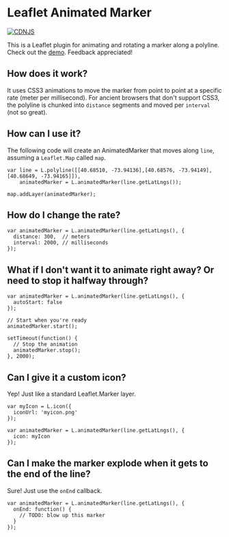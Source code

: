 # Leaflet Animated Marker
[![CDNJS](https://img.shields.io/cdnjs/v/leaflet.AnimatedMarker.svg)](https://cdnjs.com/libraries/leaflet.AnimatedMarker)

This is a Leaflet plugin for animating and rotating a marker along a polyline. Check out the [demo](https://github.com/luckyamit2011/leaflet.animatedrotatedmarker/). Feedback appreciated!

## How does it work?

It uses CSS3 animations to move the marker from point to point at a specific rate (meter per millisecond). For ancient browsers that don't support CSS3, the polyline is chunked into `distance` segments and moved per `interval` (not so great).

## How can I use it?

The following code will create an AnimatedMarker that moves along `line`, assuming a `Leaflet.Map` called `map`.

    var line = L.polyline([[40.68510, -73.94136],[40.68576, -73.94149],[40.68649, -73.94165]]),
        animatedMarker = L.animatedMarker(line.getLatLngs());

    map.addLayer(animatedMarker);

## How do I change the rate?

    var animatedMarker = L.animatedMarker(line.getLatLngs(), {
      distance: 300,  // meters
      interval: 2000, // milliseconds
    });


## What if I don't want it to animate right away? Or need to stop it halfway through?

    var animatedMarker = L.animatedMarker(line.getLatLngs(), {
      autoStart: false
    });

    // Start when you're ready
    animatedMarker.start();

    setTimeout(function() {
      // Stop the animation
      animatedMarker.stop();
    }, 2000);

## Can I give it a custom icon?

Yep! Just like a standard Leaflet.Marker layer.

    var myIcon = L.icon({
      iconUrl: 'myicon.png'
    });

    var animatedMarker = L.animatedMarker(line.getLatLngs(), {
      icon: myIcon
    });

## Can I make the marker explode when it gets to the end of the line?

Sure! Just use the `onEnd` callback.

    var animatedMarker = L.animatedMarker(line.getLatLngs(), {
      onEnd: function() {
        // TODO: blow up this marker
      }
    });
